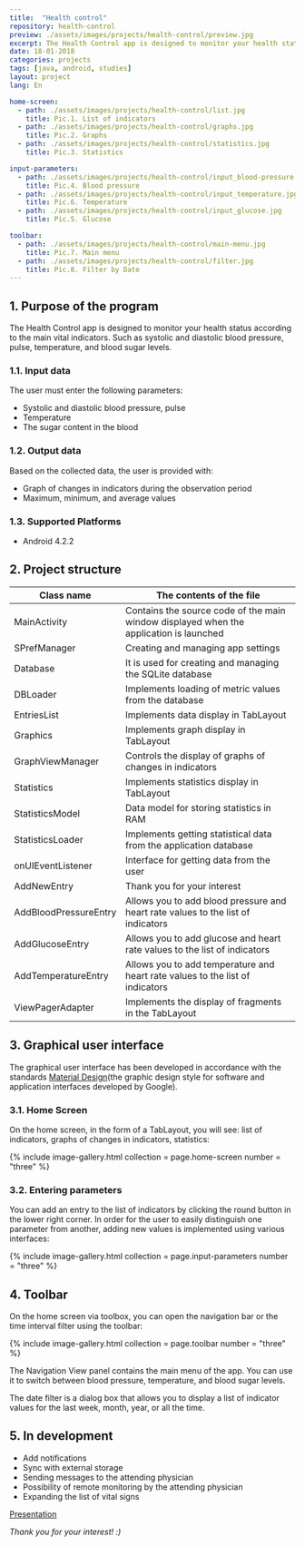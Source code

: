 ```yaml
---
title:  "Health control"
repository: health-control
preview: ./assets/images/projects/health-control/preview.jpg
excerpt: The Health Control app is designed to monitor your health status according to the main vital indicators. Such as systolic and diastolic blood pressure, pulse, temperature, and blood sugar levels
date: 18-01-2018
categories: projects
tags: [java, android, studies]
layout: project
lang: En

home-screen:
  - path: ./assets/images/projects/health-control/list.jpg
    title: Pic.1. List of indicators
  - path: ./assets/images/projects/health-control/graphs.jpg
    title: Pic.2. Graphs
  - path: ./assets/images/projects/health-control/statistics.jpg
    title: Pic.3. Statistics

input-parameters:
  - path: ./assets/images/projects/health-control/input_blood-pressure.jpg
    title: Pic.4. Blood pressure
  - path: ./assets/images/projects/health-control/input_temperature.jpg
    title: Pic.6. Temperature
  - path: ./assets/images/projects/health-control/input_glucose.jpg
    title: Pic.5. Glucose

toolbar:
  - path: ./assets/images/projects/health-control/main-menu.jpg
    title: Pic.7. Main menu
  - path: ./assets/images/projects/health-control/filter.jpg
    title: Pic.8. Filter by Date
---
```


## 1. Purpose of the program

The Health Control app is designed to monitor your health status according to the main vital indicators. Such as systolic and diastolic blood pressure, pulse, temperature, and blood sugar levels.

### 1.1. Input data
The user must enter the following parameters:
*	Systolic and diastolic blood pressure, pulse
*	Temperature
*	The sugar content in the blood

### 1.2. Output data
Based on the collected data, the user is provided with:
* Graph of changes in indicators during the observation period
* Maximum, minimum, and average values

### 1.3. Supported Platforms
* Android 4.2.2

## 2. Project structure

Class name              | The contents of the file
------------------------|-----------------------
MainActivity            | Contains the source code of the main window displayed when the application is launched
SPrefManager            | Creating and managing app settings
Database                | It is used for creating and managing the SQLite database
DBLoader                | Implements loading of metric values from the database
EntriesList             | Implements data display in TabLayout
Graphics                | Implements graph display in TabLayout
GraphViewManager        | Controls the display of graphs of changes in indicators
Statistics              | Implements statistics display in TabLayout
StatisticsModel         | Data model for storing statistics in RAM
StatisticsLoader        | Implements getting statistical data from the application database
onUIEventListener       | Interface for getting data from the user
AddNewEntry             | Thank you for your interest
AddBloodPressureEntry   | Allows you to add blood pressure and heart rate values to the list of indicators
AddGlucoseEntry         | Allows you to add glucose and heart rate values to the list of indicators
AddTemperatureEntry     | Allows you to add temperature and heart rate values to the list of indicators
ViewPagerAdapter        | Implements the display of fragments in the TabLayout

## 3. Graphical user interface

The graphical user interface has been developed in accordance with the standards [Material Design](https://material.io/design)(the graphic design style for software and application interfaces developed by Google).

### 3.1. Home Screen
On the home screen, in the form of a TabLayout, you will see: list of indicators, graphs of changes in indicators, statistics:

{% include image-gallery.html collection = page.home-screen number = "three" %}

### 3.2. Entering parameters
You can add an entry to the list of indicators by clicking the round button in the lower right corner. In order for the user to easily distinguish one parameter from another, adding new values is implemented using various interfaces:

{% include image-gallery.html collection = page.input-parameters number = "three" %}

## 4. Toolbar

On the home screen via toolbox, you can open the navigation bar or the time interval filter using the toolbar:

{% include image-gallery.html collection = page.toolbar number = "three" %}

The Navigation View panel contains the main menu of the app. You can use it to switch between blood pressure, temperature, and blood sugar levels.

The date filter is a dialog box that allows you to display a list of indicator values for the last week, month, year, or all the time.

## 5. In development

* Add notifications
* Sync with external storage
* Sending messages to the attending physician
* Possibility of remote monitoring by the attending physician
* Expanding the list of vital signs

[Presentation](https://docs.google.com/presentation/d/1-P9VE__qfNN_8ina_EEwV8gKhBg5nLA2bVtckjjmEzI/)

_Thank you for your interest! :)_
